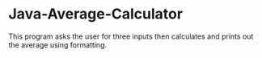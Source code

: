 # Java-Average-Calculator
This program asks the user for three inputs then calculates and prints out the average using formatting. 
